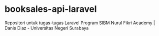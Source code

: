 # booksales-api-laravel
Repositori untuk tugas-tugas Laravel Program SIBM Nurul Fikri Academy | Danis Diaz - Universitas Negeri Surabaya
